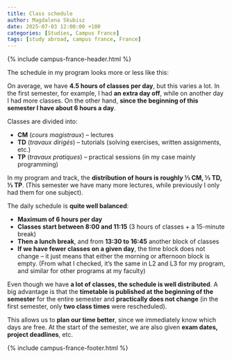 ```yaml
---
title: Class schedule
author: Magdalena Skubisz
date: 2025-07-03 12:00:00 +100
categories: [Studies, Campus France]
tags: [study abroad, campus france, France]
---
```

{% include campus-france-header.html %}

The schedule in my program looks more or less like this:  

On average, we have **4.5 hours of classes per day**, but this varies a lot. In the first semester, for example, I had **an extra day off**, while on another day I had more classes. On the other hand, **since the beginning of this semester I have about 6 hours a day**.  

Classes are divided into:  
- **CM** (*cours magistraux*) – lectures  
- **TD** (*travaux dirigés*) – tutorials (solving exercises, written assignments, etc.)  
- **TP** (*travaux pratiques*) – practical sessions (in my case mainly programming)  

In my program and track, the **distribution of hours is roughly ⅓ CM, ⅓ TD, ⅓ TP**. (This semester we have many more lectures, while previously I only had them for one subject).  

The daily schedule is **quite well balanced**:  
- **Maximum of 6 hours per day**  
- **Classes start between 8:00 and 11:15** (3 hours of classes + a 15-minute break)  
- **Then a lunch break**, and from **13:30 to 16:45** another block of classes  
- **If we have fewer classes on a given day**, the time block does not change – it just means that either the morning or afternoon block is empty. (From what I checked, it’s the same in L2 and L3 for my program, and similar for other programs at my faculty)  

Even though we have **a lot of classes, the schedule is well distributed**. A big advantage is that the **timetable is published at the beginning of the semester** for the entire semester and **practically does not change** (in the first semester, only **two class times** were rescheduled).  

This allows us to **plan our time better**, since we immediately know which days are free. At the start of the semester, we are also given **exam dates, project deadlines**, etc.  

{% include campus-france-footer.html %}